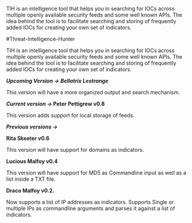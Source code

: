 TIH is an intelligence tool that helps you in searching for IOCs across multiple openly available security feeds and some well known APIs. The idea behind the tool is to facilitate searching and storing of frequently added IOCs for creating your own set of indicators.

#Threat-Intelligence-Hunter

TIH is an intelligence tool that helps you in searching for IOCs across multiple openly available security feeds and some well known APIs. 
The idea behind the tool is to facilitate searching and storing of frequently added IOCs for creating your own set of indicators.


<b><i>Upcoming Version -></b></i> 
<b><i>Bellatrix Lestrange</b></i>
<p>This version will have a more organized output and search mechanism.</p> 

<b><i>Current version -> </b></i>
<b>Peter Pettigrew v0.8</b>
<p>This version adds support for local storage of feeds.</p>

<b><i>Previous versions -> </b></i>

<b>Rita Skeeter v0.6</b>
<p>This version will have support for domains as indicators. </p>
<b>Lucious Malfoy v0.4</b>
<p>This version will have support for MD5 as Commandline input as well as a list inside a TXT file.</p>
<b>Draco Malfoy v0.2.</b>
<p>Now supports a list of IP addresses as indicators.
Supports Single or multiple IPs as commandline arguments and parses it against a list of indicators.</p>
